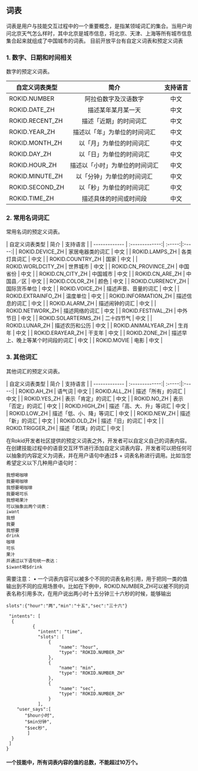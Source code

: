 
## 词表

词表是用户与技能交互过程中的一个重要概念，是指某领域词汇的集合。当用户询问北京天气怎么样时，其中北京是城市信息，将北京、天津、上海等所有城市信息集合起来就组成了中国城市的词表。
目前开放平台有自定义词表和预定义词表


### 1. 数字、日期和时间相关
数字的预定义词表。

| 自定义词表类型  | 简介           | 支持语言 |
| ------------- | :-------------:| :-----:|
| ROKID.NUMBER | 阿拉伯数字及汉语数字 |   中文 |
| ROKID.DATE_ZH | 描述某年某月某一天      |   中文 |
| ROKID.RECENT_ZH | 描述「近期」的时间词汇    |   中文 |
| ROKID.YEAR_ZH | 描述以「年」为单位的时间词汇 |  中文 |
| ROKID.MONTH_ZH | 以「月」为单位的时间词汇 |  中文 |
| ROKID.DAY_ZH | 以「日」为单位的时间词汇|   中文 |
| ROKID.HOUR_ZH | 描述以「小时」为单位的时间词汇 |  中文 |
| ROKID.MINUTE_ZH | 以「分钟」为单位的时间词汇  |   中文 |
| ROKID.SECOND_ZH | 以「秒」为单位的时间词汇    |   中文 |
| ROKID.TIME_ZH | 描述具体的时间或时间段    |   中文 |



### 2. 常用名词词汇
常用名词的预定义词表。

| 自定义词表类型  | 简介           | 支持语言 |
| ------------- | :-------------:| :-----:|:-----:|
| ROKID.DEVICE_ZH | 家居电器类的词汇  |   中文 |
| ROKID.LAMPS_ZH | 各类灯具词汇  |   中文 |
| ROKID.COUNTRY_ZH | 国家 |   中文 |
| ROKID.WORLDCITY_ZH | 世界城市 |   中文 |
| ROKID.CN_PROVINCE_ZH | 中国省份 |   中文 |
| ROKID.CN_CITY_ZH | 中国城市 |   中文 |
| ROKID.CN_ARE_ZH | 中国县／区 |   中文 |
| ROKID.COLOR_ZH | 颜色 |   中文 |
| ROKID.CURRENCY_ZH | 国际货币单位 |   中文 |
| ROKID.VOICE_ZH | 描述声音、音量的词汇 |   中文 |
| ROKID.EXTRAINFO_ZH | 温度单位 |   中文 |
| ROKID.INFORMATION_ZH | 描述信息的词汇 |   中文 |
| ROKID.ALARM_ZH | 描述闹钟的词汇 |   中文 |
| ROKID.NETWORK_ZH | 描述网络的词汇  |   中文 |
| ROKID.FESTIVAL_ZH | 中外节日    |   中文 |
| ROKID.SOLARTERMS_ZH | 二十四节气    |   中文 |
| ROKID.LUNAR_ZH | 描述农历和公历      |   中文 |
| ROKID.ANIMALYEAR_ZH | 生肖年  |   中文 |
| ROKID.ERAYEAR_ZH | 干支年  |   中文 |
| ROKID.ZONE_ZH | 描述早上、晚上等某个时间段的词汇   |   中文 |
| ROKID.MOVIE | 电影   |   中文 |




### 3. 其他词汇

其他词汇的预定义词表。

| 自定义词表类型  | 简介           | 支持语言 |
| ------------- | :-------------:| :-----:|:-----:|
| ROKID.AH_ZH | 语气词  |   中文 |
| ROKID.ALL_ZH | 描述「所有」的词汇  |   中文 |
| ROKID.YES_ZH | 表示「肯定」的词汇  |   中文 |
| ROKID.NO_ZH | 表示「否定」的词汇  |   中文 |
| ROKID.HIGH_ZH | 描述「高、大、升」等词汇  |   中文 |
| ROKID.LOW_ZH | 描述「低、小、降」等词汇  |   中文 |
| ROKID.NEW_ZH | 描述「新」的词汇  |   中文 |
| ROKID.OLD_ZH | 描述「旧」的词汇  |   中文 |
| ROKID.TRIGGER_ZH | 描述「若琪」的词汇  |   中文 |

在Rokid开发者社区提供的预定义词表之外，开发者可以自定义自己的词表内容。在创建技能过程中的语音交互环节进行添加自定义词表内容，开发者可以把任何可以抽象的内容定义为词表，并在用户语句中通过$ + 词表名称进行调用。比如当您希望定义以下几种用户语句时：
```
我想喝咖啡
我要喝咖啡
我想要喝咖啡
我要喝可乐
我想喝果汁
可以抽象出两个词表：
iwant
我想
我要
我想要
drink
咖啡
可乐
果汁
并通过以下语句统一表达：
$iwant喝$drink
```
需要注意：
•	一个词表内容可以被多个不同的词表名称引用，用于把同一类的值输出到不同的应用场景中。比如在下例中，ROKID.NUMBER_ZH可以被不同的词表名称引用多次，在用户说出两小时十五分钟三十六秒的时候，能够输出
```
slots":{"hour":"两","min":"十五","sec":"三十六"}

 "intents": [
  {
          {
            "intent": "time",
            "slots": [
                {
                    "name": "hour",
                    "type": "ROKID.NUMBER_ZH"
                },
                {
                    "name": "min",
                    "type": "ROKID.NUMBER_ZH"
                },
                {
                    "name": "sec",
                    "type": "ROKID.NUMBER_ZH"
                }
            ], 
    "user_says":[
       "$hour小时",
       "$min分钟",
       "$sec秒",
        ]
  }
 ]
}
```
#### **一个技能中，所有词表内容的值的总数，不能超过10万个**。







